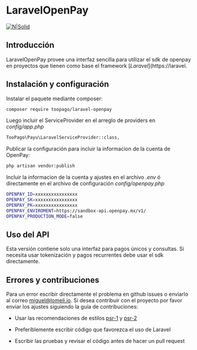 # LaravelOpenPay

[![N|Solid](https://lomeli.io/assets/img/logo.png)](https://lomeli.io)

## Introducción

LaravelOpenPay provee una interfaz sencilla para utilizar el sdk de openpay en proyectos que tienen como base el framework [*Laravel*](https://laravel.

## Instalación y configuración

Instalar el paquete mediante composer:

```bash
composer require toopago/laravel-openpay
```

Luego incluir el ServiceProvider en el arreglo de providers en _config/app.php_

```bash
TooPago\Payu\LaravelServiceProvider::class,
```

Publicar la configuración para incluir la informacion de la cuenta de OpenPay:

```bash
php artisan vendor:publish
```

Incluir la informacion de la cuenta y ajustes en el archivo _.env_ ó directamente en
el archivo de configuración _config/openpay.php_

```bash
OPENPAY_ID=xxxxxxxxxxxxxxxx
OPENPAY_SK=xxxxxxxxxxxxxxxx
OPENPAY_PK=xxxxxxxxxxxxxxxx
OPENPAY_ENVIROMENT=https://sandbox-api.openpay.mx/v1/
OPENPAY_PRODUCTION_MODE=false

```

## Uso del API

Esta versión contiene solo una interfaz para pagos únicos y consultas.
Si necesita usar tokenización y pagos recurrentes debe usar el sdk directamente.

## Errores y contribuciones

Para un error escribir directamente el problema en github issues o enviarlo
al correo miguel@lomeli.io. Si desea contribuir con el proyecto por favor enviar los ajustes siguiendo la guía de contribuciones:

- Usar las recomendaciones de estilos [psr-1](http://www.php-fig.org/psr/psr-1/) y [psr-2](http://www.php-fig.org/psr/psr-2/)

- Preferiblemente escribir código que favorezca el uso de Laravel

- Escribir las pruebas y revisar el código antes de hacer un pull request
